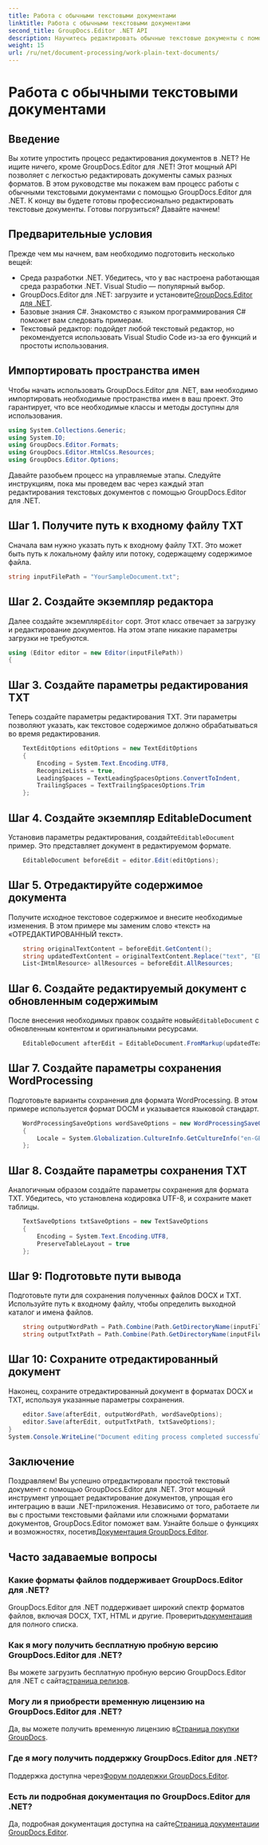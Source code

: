 ```yaml
---
title: Работа с обычными текстовыми документами
linktitle: Работа с обычными текстовыми документами
second_title: GroupDocs.Editor .NET API
description: Научитесь редактировать обычные текстовые документы с помощью GroupDocs.Editor для .NET с помощью нашего пошагового руководства. Упростите процесс редактирования документов .NET.
weight: 15
url: /ru/net/document-processing/work-plain-text-documents/
---
```


# Работа с обычными текстовыми документами

## Введение
Вы хотите упростить процесс редактирования документов в .NET? Не ищите ничего, кроме GroupDocs.Editor для .NET! Этот мощный API позволяет с легкостью редактировать документы самых разных форматов. В этом руководстве мы покажем вам процесс работы с обычными текстовыми документами с помощью GroupDocs.Editor для .NET. К концу вы будете готовы профессионально редактировать текстовые документы. Готовы погрузиться? Давайте начнем!
## Предварительные условия
Прежде чем мы начнем, вам необходимо подготовить несколько вещей:
- Среда разработки .NET. Убедитесь, что у вас настроена работающая среда разработки .NET. Visual Studio — популярный выбор.
-  GroupDocs.Editor для .NET: загрузите и установите[GroupDocs.Editor для .NET](https://releases.groupdocs.com/editor/net/).
- Базовые знания C#. Знакомство с языком программирования C# поможет вам следовать примерам.
- Текстовый редактор: подойдет любой текстовый редактор, но рекомендуется использовать Visual Studio Code из-за его функций и простоты использования.
## Импортировать пространства имен
Чтобы начать использовать GroupDocs.Editor для .NET, вам необходимо импортировать необходимые пространства имен в ваш проект. Это гарантирует, что все необходимые классы и методы доступны для использования.
```csharp
using System.Collections.Generic;
using System.IO;
using GroupDocs.Editor.Formats;
using GroupDocs.Editor.HtmlCss.Resources;
using GroupDocs.Editor.Options;
```
Давайте разобьем процесс на управляемые этапы. Следуйте инструкциям, пока мы проведем вас через каждый этап редактирования текстовых документов с помощью GroupDocs.Editor для .NET.
## Шаг 1. Получите путь к входному файлу TXT
Сначала вам нужно указать путь к входному файлу TXT. Это может быть путь к локальному файлу или потоку, содержащему содержимое файла.
```csharp
string inputFilePath = "YourSampleDocument.txt";
```
## Шаг 2. Создайте экземпляр редактора
 Далее создайте экземпляр`Editor` сорт. Этот класс отвечает за загрузку и редактирование документов. На этом этапе никакие параметры загрузки не требуются.
```csharp
using (Editor editor = new Editor(inputFilePath))
{
```
## Шаг 3. Создайте параметры редактирования TXT
Теперь создайте параметры редактирования TXT. Эти параметры позволяют указать, как текстовое содержимое должно обрабатываться во время редактирования.
```csharp
    TextEditOptions editOptions = new TextEditOptions
    {
        Encoding = System.Text.Encoding.UTF8,
        RecognizeLists = true,
        LeadingSpaces = TextLeadingSpacesOptions.ConvertToIndent,
        TrailingSpaces = TextTrailingSpacesOptions.Trim
    };
```
## Шаг 4. Создайте экземпляр EditableDocument
 Установив параметры редактирования, создайте`EditableDocument` пример. Это представляет документ в редактируемом формате.
```csharp
    EditableDocument beforeEdit = editor.Edit(editOptions);
```
## Шаг 5. Отредактируйте содержимое документа
Получите исходное текстовое содержимое и внесите необходимые изменения. В этом примере мы заменим слово «текст» на «ОТРЕДАКТИРОВАННЫЙ текст».
```csharp
    string originalTextContent = beforeEdit.GetContent();
    string updatedTextContent = originalTextContent.Replace("text", "EDITED text");
    List<IHtmlResource> allResources = beforeEdit.AllResources;
```
## Шаг 6. Создайте редактируемый документ с обновленным содержимым
 После внесения необходимых правок создайте новый`EditableDocument` с обновленным контентом и оригинальными ресурсами.
```csharp
    EditableDocument afterEdit = EditableDocument.FromMarkup(updatedTextContent, allResources);
```
## Шаг 7. Создайте параметры сохранения WordProcessing
Подготовьте варианты сохранения для формата WordProcessing. В этом примере используется формат DOCM и указывается языковой стандарт.
```csharp
    WordProcessingSaveOptions wordSaveOptions = new WordProcessingSaveOptions(WordProcessingFormats.Docm)
    {
        Locale = System.Globalization.CultureInfo.GetCultureInfo("en-GB")
    };
```
## Шаг 8. Создайте параметры сохранения TXT
Аналогичным образом создайте параметры сохранения для формата TXT. Убедитесь, что установлена кодировка UTF-8, и сохраните макет таблицы.
```csharp
    TextSaveOptions txtSaveOptions = new TextSaveOptions
    {
        Encoding = System.Text.Encoding.UTF8,
        PreserveTableLayout = true
    };
```
## Шаг 9: Подготовьте пути вывода
Подготовьте пути для сохранения полученных файлов DOCX и TXT. Используйте путь к входному файлу, чтобы определить выходной каталог и имена файлов.
```csharp
    string outputWordPath = Path.Combine(Path.GetDirectoryName(inputFilePath), Path.GetFileNameWithoutExtension(inputFilePath) + ".docm");
    string outputTxtPath = Path.Combine(Path.GetDirectoryName(inputFilePath), Path.GetFileNameWithoutExtension(inputFilePath) + ".txt");
```
## Шаг 10: Сохраните отредактированный документ
Наконец, сохраните отредактированный документ в форматах DOCX и TXT, используя указанные параметры сохранения.
```csharp
    editor.Save(afterEdit, outputWordPath, wordSaveOptions);
    editor.Save(afterEdit, outputTxtPath, txtSaveOptions);
}
System.Console.WriteLine("Document editing process completed successfully!");
```
## Заключение
 Поздравляем! Вы успешно отредактировали простой текстовый документ с помощью GroupDocs.Editor для .NET. Этот мощный инструмент упрощает редактирование документов, упрощая его интеграцию в ваши .NET-приложения. Независимо от того, работаете ли вы с простыми текстовыми файлами или сложными форматами документов, GroupDocs.Editor поможет вам. Узнайте больше о функциях и возможностях, посетив[Документация GroupDocs.Editor](https://tutorials.groupdocs.com/editor/net/).
## Часто задаваемые вопросы
### Какие форматы файлов поддерживает GroupDocs.Editor для .NET?
 GroupDocs.Editor для .NET поддерживает широкий спектр форматов файлов, включая DOCX, TXT, HTML и другие. Проверить[документация](https://tutorials.groupdocs.com/editor/net/) для полного списка.
### Как я могу получить бесплатную пробную версию GroupDocs.Editor для .NET?
 Вы можете загрузить бесплатную пробную версию GroupDocs.Editor для .NET с сайта[страница релизов](https://releases.groupdocs.com/).
### Могу ли я приобрести временную лицензию на GroupDocs.Editor для .NET?
Да, вы можете получить временную лицензию в[Страница покупки GroupDocs](https://purchase.groupdocs.com/temporary-license/).
### Где я могу получить поддержку GroupDocs.Editor для .NET?
 Поддержка доступна через[Форум поддержки GroupDocs.Editor](https://forum.groupdocs.com/c/editor/20).
### Есть ли подробная документация по GroupDocs.Editor для .NET?
 Да, подробная документация доступна на сайте[Страница документации GroupDocs.Editor](https://tutorials.groupdocs.com/editor/net/).